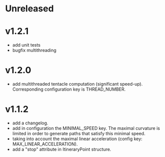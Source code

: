 # Unreleased

# v1.2.1
- add unit tests
- bugfix multithreading

# v1.2.0
- add multithreaded tentacle computation (significant speed-up). Corresponding configuration key is THREAD_NUMBER.

# v1.1.2

- add a changelog.
- add in configuration the MINIMAL_SPEED key. The maximal curvature is limited in order to generate paths that satisfy this minimal speed.
- taking into account the maximal linear acceleration (config key: MAX_LINEAR_ACCELERATION).
- add a "stop" attribute in ItineraryPoint structure.
